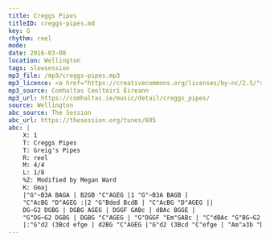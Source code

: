 ```yaml
---
title: Creggs Pipes
titleID: creggs-pipes.md
key: G
rhythm: reel
mode:
date: 2016-03-08
location: Wellington
tags: slowsession
mp3_file: /mp3/creggs-pipes.mp3
mp3_licence: <a href="https://creativecommons.org/licenses/by-nc/2.5/">CC-BY-NC-2.5</a>
mp3_source: Comhaltas Ceoltóirí Éireann
mp3_url: https://comhaltas.ie/music/detail/creggs_pipes/
source: Wellington
abc_source: The Session
abc_url: https://thesession.org/tunes/605
abc: |
    X: 1
    T: Creggs Pipes
    T: Greig's Pipes
    R: reel
    M: 4/4
    L: 1/8
    %Z: Modified by Megan Ward
    K: Gmaj
    |"G"~B3A BAGA | B2GB "C"AGEG |1 "G"~B3A BAGB |
    "C"AcBG "D"AGEG :|2 "G"Bded BcdB | "C"AcBG "D"AGEG ||
    DG~G2 DGBG | DGBG AGEG | DGGF GABc | dBAc BGGE |
    "G"DG~G2 DGBG | DGBG "C"AGEG | "G"DGGF "Em"GABc | "C"dBAc "G"BG~G2 ||
    |:"G"d2 (3Bcd efge | d2BG "C"AGEG |"G"d2 (3Bcd "C"efge | "Am"a3b "D"aged :|
---
```

